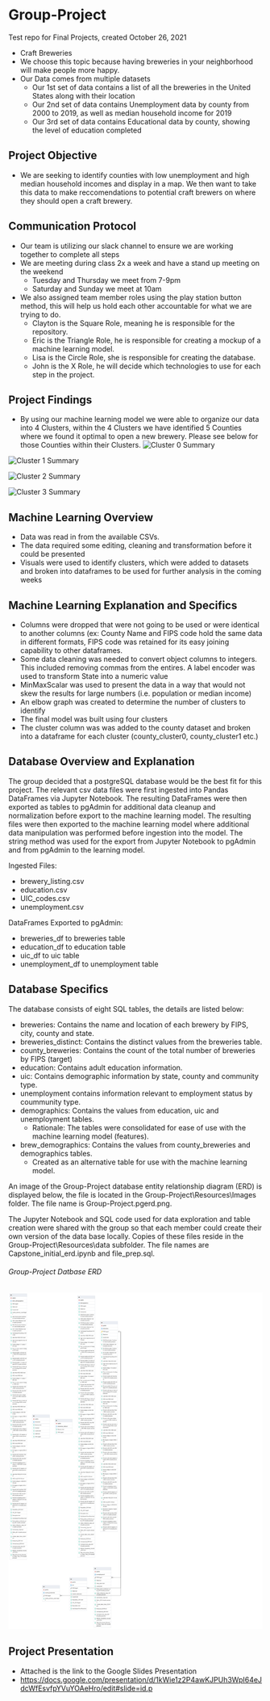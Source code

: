 # Group-Project
Test repo for Final Projects, created October 26, 2021

- Craft Breweries
- We choose this topic because having breweries in your neighborhood will make people more happy.
- Our Data comes from multiple datasets
  - Our 1st set of data contains a list of all the breweries in the United States along with their location
  - Our 2nd set of data contains Unemployment data by county from 2000 to 2019, as well as median household income for 2019
  - Our 3rd set of data contains Educational data by county, showing the level of education completed
 
## Project Objective 
- We are seeking to identify counties with low unemployment and high median household incomes and display in a map. We then want to take this data to make reccomendations to potential craft brewers on where they should open a craft brewery.

## Communication Protocol 
- Our team is utilizing our slack channel to ensure we are working together to complete all steps
- We are meeting during class 2x a week and have a stand up meeting on the weekend
  - Tuesday and Thursday we meet from 7-9pm
  - Saturday and Sunday we meet at 10am 
- We also assigned team member roles using the play station button method, this will help us hold each other accountable for what we are trying to do.
  - Clayton is the Square Role, meaning he is responsible for the repository. 
  - Eric is the Triangle Role, he is responsible for creating a mockup of a machine learning model.
  - Lisa is the Circle Role, she is responsible for creating the database.
  - John is the X Role, he will decide which technologies to use for each step in the project.

## Project Findings
- By using our machine learning model we were able to organize our data into 4 Clusters, within the 4 Clusters we have identified 5 Counties where we found it optimal to open a new brewery. Please see below for those Counties within their Clusters.
![Cluster 0 Summary](https://user-images.githubusercontent.com/79228491/141518522-4803c452-af6b-4373-b87a-228eef4b71a0.PNG)

![Cluster 1 Summary](https://user-images.githubusercontent.com/79228491/141518535-d8df0531-1604-4cb9-b566-27649caa1d13.PNG)

![Cluster 2 Summary](https://user-images.githubusercontent.com/79228491/141518545-51ff91db-591f-4e3d-b5ae-f41cc3293ad7.PNG)

![Cluster 3 Summary](https://user-images.githubusercontent.com/79228491/141518549-232a9a8b-81e4-4bb0-aa4f-daedb3cf52d8.PNG)

## Machine Learning Overview
- Data was read in from the available CSVs.
- The data required some editing, cleaning and transformation before it could be presented
- Visuals were used to identify clusters, which were added to datasets and broken into dataframes to be used for further analysis in the coming weeks

## Machine Learning Explanation and Specifics
- Columns were dropped that were not going to be used or were identical to another columns (ex: County Name and FIPS code hold the same data in different formats, FIPS code was retained for its easy joining capability to other dataframes.
- Some data cleaning was needed to convert object columns to integers. This included removing commas from the entires. A label encoder was used to transform State into a numeric value
- MinMaxScalar was used to present the data in a way that would not skew the results for large numbers (i.e. population or median income)
- An elbow graph was created to determine the number of clusters to identify
- The final model was built using four clusters
- The cluster column was was added to the county dataset and broken into a dataframe for each cluster (county_cluster0, county_cluster1 etc.)

## Database Overview and Explanation
The group decided that a postgreSQL database would be the best fit for this project. The relevant csv data files were first ingested into Pandas DataFrames via Jupyter Notebook. The resulting DataFrames were then exported as tables to pgAdmin for additional data cleanup and normalization before export to the machine learning model. The resulting files were then exported to the machine learning model where additional data manipulation was performed before ingestion into the model. The string method was used for the export from Jupyter Notebook to pgAdmin and from pgAdmin to the learning model.

Ingested Files:
- brewery_listing.csv
- education.csv
- UIC_codes.csv
- unemployment.csv

DataFrames Exported to pgAdmin:
- breweries_df to breweries table
- education_df to education table
- uic_df to uic table
- unemployment_df to unemployment table

## Database Specifics
The database consists of eight SQL tables, the details are listed below:
- breweries: Contains the name and location of each brewery by FIPS, city, county and state. 
- breweries_distinct: Contains the distinct values from the breweries table.
- county_breweries: Contains the count of the total number of breweries by FIPS (target)
- education: Contains adult education information.
- uic: Contains demographic information by state, county and community type.
- unemployment contains information relevant to employment status by coummunity type.
- demographics: Contains the values from education, uic and unemployment tables. 
  - Rationale: The tables were consolidated for ease of use with the machine learning model (features).
- brew_demographics: Contains the values from county_breweries and demographics tables.
  - Created as an alternative table for use with the machine learning model.
  
An image of the Group-Project database entity relationship diagram (ERD) is displayed below, the file is located in the Group-Project\Resources\Images folder. The file name is Group-Project.pgerd.png.
 
The Jupyter Notebook and SQL code used for data exploration and table creation were shared with the group so that each member could create their own version of the data base locally. Copies of these files reside in the Group-Project\Resources\data subfolder. The file names are Capstone_initial_erd.ipynb and file_prep.sql. 

###### Group-Project Datbase ERD
![Group-Project_pgerd](https://github.com/remsic12/Group-Project/blob/main/Resources/Images/Group-Project.pgerd.png)

## Project Presentation
- Attached is the link to the Google Slides Presentation
- https://docs.google.com/presentation/d/1kWie1z2P4awKJPUh3WpI64eJdcWfEsvfpYVuYOAeHro/edit#slide=id.p






